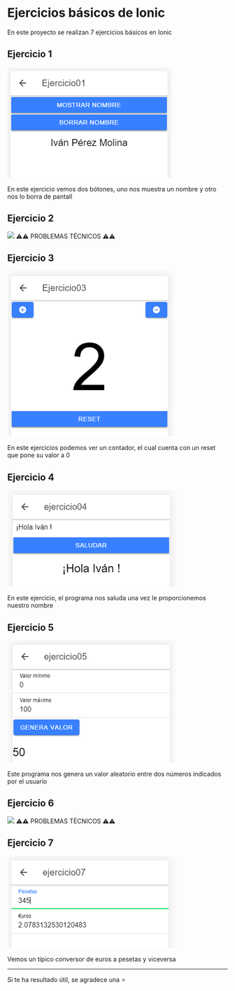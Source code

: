 # Ejercicios básicos de Ionic

En este proyecto se realizan 7 ejercicios básicos en Ionic

## Ejercicio 1

<img src="imagenes/img1.PNG">

En este ejercicio vemos dos bótones, uno nos muestra un nombre y otro nos lo borra de pantall

## Ejercicio 2

<img src="imagenes/img2.PNG">
⚠⚠ PROBLEMAS TÉCNICOS ⚠⚠

## Ejercicio 3

<img src="imagenes/img3.PNG">

En este ejercicios podemos ver un contador, el cual cuenta con un reset que pone su valor a 0

## Ejercicio 4

<img src="imagenes/img4.PNG">

En este ejercicio, el programa nos saluda una vez le proporcionemos nuestro nombre

## Ejercicio 5

<img src="imagenes/img5.PNG">

Este programa nos genera un valor aleatorio entre dos números indicados por el usuario

## Ejercicio 6

<img src="imagenes/img6.PNG">
⚠⚠ PROBLEMAS TÉCNICOS ⚠⚠

## Ejercicio 7

<img src="imagenes/img7.PNG">

Vemos un típico conversor de euros a pesetas y viceversa

<hr>

Si te ha resultado útil, se agradece una ⭐

